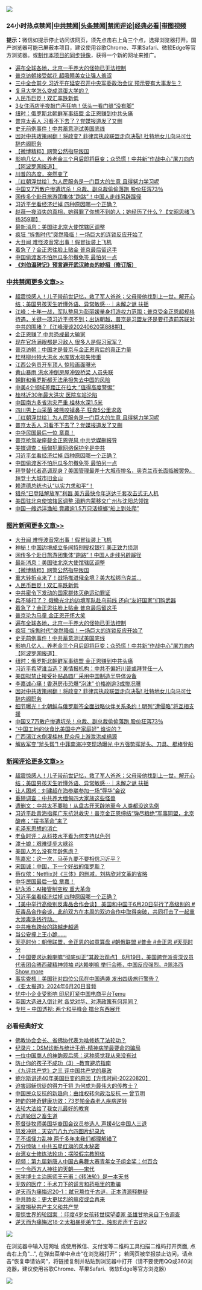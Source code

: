 ![](https://raw.githubusercontent.com/jsvpn/jsproxy/dev/64photo/fqnews-qr.jpg)

<div id="tt">
<h3>24小时热点禁闻|<a href="#%E4%B8%AD%E5%85%B1%E7%A6%81%E9%97%BB%E6%9B%B4%E5%A4%9A%E6%96%87%E7%AB%A0">中共禁闻</a>|<a href="#%E5%9B%BE%E7%89%87%E6%96%B0%E9%97%BB%E6%9B%B4%E5%A4%9A%E6%96%87%E7%AB%A0">头条禁闻</a>|<a href="#%E6%96%B0%E9%97%BB%E8%AF%84%E8%AE%BA%E6%9B%B4%E5%A4%9A%E6%96%87%E7%AB%A0">禁闻评论|<a href="#%E5%BF%85%E7%9C%8B%E7%BB%8F%E5%85%B8%E5%A5%BD%E6%96%87">经典必看</a>|<a href="https://2654106.xyz/3" target="_blank">带图视频</a></h3>
<div><b>提示：</b>微信如提示停止访问该网页，须先点击右上角三个点，选择浏览器打开。国产浏览器可能已屏蔽本项目，建议使用谷歌Chrome、苹果Safari、微软Edge等官方浏览器。或<a href="%E5%88%B6%E4%BD%9Cgit%E7%A6%81%E9%97%BB%E9%95%9C%E5%83%8F.md">制作本项目的同步镜像</a>，获得一个新的网址来推广。</div>
<ul>

<li><a href="/topimagenews/20240621/2052631.md">遍布全球各地，北京一手养大的怪物已无法控制</a></li>
<li><a href="/worldnews/20240621/2052633.md">普京访朝接受献花 超吸睛美女让强人羞涩</a></li>
<li><a href="/baitai/20240621/2052605.md">三中全会前夕 习近平在延安召开中央军委政治会议 预示要有大事发生？</a></li>
<li><a href="/comments/20240620/2052476.md">复旦大学怎么变成混蛋大学的？</a></li>
<li><a href="/topimagenews/20240621/2052706.md">人民币巨贬！双汇率跌新低</a></li>
<li><a href="/cbnews/20240620/2052517.md">3女住酒店半夜敲门声狂响！低头一看门缝“没有脚”</a></li>
<li><a href="/topimagenews/20240621/2052555.md">纽时：俄罗斯北朝鲜军事结盟 金正恩赚到中共头痛</a></li>
<li><a href="/cbnews/20240621/2052707.md">普京太丢人 习看不下去了？党媒报道发了又删</a></li>
<li><a href="/topimagenews/20240621/2052629.md">史无前例事件！中共蓄意测试美国底线</a></li>
<li><a href="/topimagenews/20240620/2052471.md">因对中共政策闹翻！将政变? 菲律宾执政联盟走向决裂! 杜特地女儿向马可仕辞内阁职务</a></li>
<li><a href="/topimagenews/20240621/2052740.md">【微博精粹】网警公然指导叛国</a></li>
<li><a href="/topimagenews/20240621/2052619.md">影响几亿人，养老金三个月后即将巨变；众恐慌！中共新“作战中心”屠刀向内【阿波罗网报道】</a></li>
<li><a href="/cnnews/20240621/2052745.md">川普的态度，突然变了</a></li>
<li><a href="/cbnews/20240621/2052748.md">〖红朝浮世绘〗为人民服务是一门巨大的生意 且得努力学习呢</a></li>
<li><a href="/topimagenews/20240620/2052469.md">中国又7万散户惨遭坑杀！总裁、副总裁偷偷落跑 股价狂泻73％</a></li>
<li><a href="/topimagenews/20240621/2052759.md">网传多个赴日旅游团集体“跑路”！中国人走线另辟蹊径</a></li>
<li><a href="/comments/20240621/2052684.md">习近平坐看经济烂掉 四种原因哪一个正确？</a></li>
<li><a href="/sohnews/20240621/2052680.md">赵薇一夜消失的真相，她得罪了你想不到的人；她经历了什么？【文昭思绪飞扬359期】</a></li>
<li><a href="/topimagenews/20240621/2052758.md">最新消息：美国驻北京大使馆辖区调整</a></li>
<li><a href="/topimagenews/20240621/2052630.md">疯狂 “拆售时代”突然降临！一场巨大的连锁反应开始了</a></li>
<li><a href="/topimagenews/20240621/2052779.md">大丑闻 难怪波音常出事！假冒钛装上飞机</a></li>
<li><a href="/topimagenews/20240621/2052662.md">着急了？金正恩往脸上贴金 普京最后留这手</a></li>
<li><a href="/cbnews/20240621/2052632.md">中国偷渡客不怕厄瓜多尔撤免签 最怕另一点</a></li>
<li><b><a href="/comments/20200207/1272816.md" target="_blank">《刘伯温碑记》预言避开武汉肺炎的妙招（修订版）</a></b></li>
</ul>
</div>

<div class="catlist">
<h3><a href="/cbnews/" target="_blank">中共禁闻</a><span><a href="/cbnews/" target="_blank" rel="nofollow">更多文章>></a></span></h3>
<ul>
<li><a href="/comments/20240621/2052841.md" target="_blank">超震惊感人！儿子带前世记忆，救了军人爸爸；父母带他找到上一世，解开心结；美国男孩天生听懂外语、异常敏感⋯｜未解之谜 扶摇</a></li>
<li><a href="/cbnews/20240621/2052807.md" target="_blank">江峰：十年一战，军队整风为彭丽媛量身打造权力范围；普京受金正恩超规格待遇，关键一项习近平捞不到；出访朝越，普京是习盟友还是要打造前苏联对中共的围堵？【江峰漫谈20240620第888期】</a></li>
<li><a href="/cbnews/20240621/2052786.md" target="_blank">金正恩赚了 中共恐成最大输家</a></li>
<li><a href="/cbnews/20240621/2052785.md" target="_blank">现在官场满眼都是习敌人 很多人是假习家军？</a></li>
<li><a href="/cbnews/20240621/2052783.md" target="_blank">普京访朝：中国才是普京与金正恩背后的真正力量</a></li>
<li><a href="/cbnews/20240621/2052782.md" target="_blank">桂林柳州特大洪水 水库放水损失惨重</a></li>
<li><a href="/cbnews/20240621/2052781.md" target="_blank">江西公务员开车顶人 惊险画面曝光</a></li>
<li><a href="/cbnews/20240621/2052780.md" target="_blank">黄山暴雨 洪水冲倒房屋冲毁桥梁 人员失联</a></li>
<li><a href="/cbnews/20240621/2052764.md" target="_blank">朝鲜和俄罗斯都无法承担失去中国的风险</a></li>
<li><a href="/cbnews/20240621/2052763.md" target="_blank">中美4个领域差距正在拉大 “值得高度警惕”</a></li>
<li><a href="/cbnews/20240621/2052762.md" target="_blank">桂林近30年最大洪灾 医院车站沦陷</a></li>
<li><a href="/cbnews/20240621/2052761.md" target="_blank">中国南方多省洪灾严重 桂林水深1.5米</a></li>
<li><a href="/cbnews/20240621/2052760.md" target="_blank">四川男上山采菌 被熊咬掉鼻子 狂奔5公里求救</a></li>
<li><a href="/cbnews/20240621/2052748.md" target="_blank">〖红朝浮世绘〗为人民服务是一门巨大的生意 且得努力学习呢</a></li>
<li><a href="/cbnews/20240621/2052707.md" target="_blank">普京太丢人 习看不下去了？党媒报道发了又删</a></li>
<li><a href="/comments/20240621/2052701.md" target="_blank">中华民国最后一位 章嘉！</a></li>
<li><a href="/cbnews/20240621/2052688.md" target="_blank">普京抢驾驶座载金正恩兜风 中共党媒删报导</a></li>
<li><a href="/cbnews/20240621/2052687.md" target="_blank">美媒调查：缅甸犯罪网络保护伞是中共</a></li>
<li><a href="/comments/20240621/2052684.md" target="_blank">习近平坐看经济烂掉 四种原因哪一个正确？</a></li>
<li><a href="/cbnews/20240621/2052632.md" target="_blank">中国偷渡客不怕厄瓜多尔撤免签 最怕另一点</a></li>
<li><a href="/comments/20240621/2052567.md" target="_blank">拜登替代者高调现身？美国管理最差十大城市排名，奥克兰市长面临被罢免。拜登十大城市旧金山</a></li>
<li><a href="/comments/20240621/2052566.md" target="_blank">赖清德总统也认“以实力求和平“！</a></li>
<li><a href="/cbnews/20240621/2052556.md" target="_blank">猎杀“已登陆解放军”利器 美方最快今年送达千套攻击式无人机</a></li>
<li><a href="/cbnews/20240620/2052535.md" target="_blank">美国驻北京使馆辖区调整 滇黔内蒙移交广州与沈阳总领馆</a></li>
<li><a href="/cbnews/20240620/2052534.md" target="_blank">中国一艘远洋渔船 竟藏逾1.5万只活蟑螂“船上到处爬”</a></li>

</ul>
</div>
<div class="catlist">
<h3><a href="/topimagenews/" target="_blank">图片新闻</a><span><a href="/topimagenews/" target="_blank" rel="nofollow">更多文章>></a></span></h3>
<ul>
<li><a href="/topimagenews/20240621/2052779.md" target="_blank">大丑闻 难怪波音常出事！假冒钛装上飞机</a></li>
<li><a href="/topimagenews/20240621/2052777.md" target="_blank">神秘！中国边境成立多间特别授权银行 美正致力侦测</a></li>
<li><a href="/topimagenews/20240621/2052759.md" target="_blank">网传多个赴日旅游团集体“跑路”！中国人走线另辟蹊径</a></li>
<li><a href="/topimagenews/20240621/2052758.md" target="_blank">最新消息：美国驻北京大使馆辖区调整</a></li>
<li><a href="/topimagenews/20240621/2052740.md" target="_blank">【微博精粹】网警公然指导叛国</a></li>
<li><a href="/topimagenews/20240621/2052739.md" target="_blank">重大转折点来了！战场推进俄全境？美大松绑乌克兰…</a></li>
<li><a href="/topimagenews/20240621/2052706.md" target="_blank">人民币巨贬！双汇率跌新低</a></li>
<li><a href="/topimagenews/20240621/2052686.md" target="_blank">中共密令下发动的国家群体灭绝运动罪证</a></li>
<li><a href="/topimagenews/20240621/2052685.md" target="_blank">兵不够打了？ 俄撤光北约边境军队赴乌前线 还向“友好国家”们购武器</a></li>
<li><a href="/topimagenews/20240621/2052662.md" target="_blank">着急了？金正恩往脸上贴金 普京最后留这手</a></li>
<li><a href="/topimagenews/20240621/2052661.md" target="_blank">普京沦为马童 金正恩开怀大笑</a></li>
<li><a href="/topimagenews/20240621/2052631.md" target="_blank">遍布全球各地，北京一手养大的怪物已无法控制</a></li>
<li><a href="/topimagenews/20240621/2052630.md" target="_blank">疯狂 “拆售时代”突然降临！一场巨大的连锁反应开始了</a></li>
<li><a href="/topimagenews/20240621/2052629.md" target="_blank">史无前例事件！中共蓄意测试美国底线</a></li>
<li><a href="/topimagenews/20240621/2052619.md" target="_blank">影响几亿人，养老金三个月后即将巨变；众恐慌！中共新“作战中心”屠刀向内【阿波罗网报道】</a></li>
<li><a href="/topimagenews/20240621/2052555.md" target="_blank">纽时：俄罗斯北朝鲜军事结盟 金正恩赚到中共头痛</a></li>
<li><a href="/topimagenews/20240620/2052515.md" target="_blank">习近平希望谁当选？美情报机构：中共不偏好川普或拜登任一人</a></li>
<li><a href="/topimagenews/20240620/2052489.md" target="_blank">美国拟禁止接受补贴晶圆厂采用中国制造半导体设备</a></li>
<li><a href="/topimagenews/20240620/2052488.md" target="_blank">李嘉诚心痛！香港房市恐爆“泡沫” 价格崩逾3成惨况曝</a></li>
<li><a href="/topimagenews/20240620/2052471.md" target="_blank">因对中共政策闹翻！将政变? 菲律宾执政联盟走向决裂! 杜特地女儿向马可仕辞内阁职务</a></li>
<li><a href="/topimagenews/20240620/2052470.md" target="_blank">细节曝光！北朝鲜与俄罗斯签全面战略伙伴关系条约！明列“遭侵略”将互相支援</a></li>
<li><a href="/topimagenews/20240620/2052469.md" target="_blank">中国又7万散户惨遭坑杀！总裁、副总裁偷偷落跑 股价狂泻73％</a></li>
<li><a href="/topimagenews/20240620/2052442.md" target="_blank">“中国工地的伙食比美国中产家庭好” 谁说的？</a></li>
<li><a href="/topimagenews/20240620/2052441.md" target="_blank">广西漓江水倒灌桂林 民众斥上游泄洪成祸源</a></li>
<li><a href="/topimagenews/20240620/2052362.md" target="_blank">解放军变“斧头帮”! 中菲南海冲突现场曝光 中方强势挥斧头、刀具、棍棒登船</a></li>

</ul>
</div>
<div class="catlist">
<h3><a href="/comments/" target="_blank">新闻评论</a><span><a href="/comments/" target="_blank" rel="nofollow">更多文章>></a></span></h3>
<ul>
<li><a href="/comments/20240621/2052841.md" target="_blank">超震惊感人！儿子带前世记忆，救了军人爸爸；父母带他找到上一世，解开心结；美国男孩天生听懂外语、异常敏感⋯｜未解之谜 扶摇</a></li>
<li><a href="/comments/20240621/2052791.md" target="_blank">让人困惑：刘建超在海参崴参加一场“辱华”会议</a></li>
<li><a href="/comments/20240621/2052766.md" target="_blank">重磅调查：中共养大缅甸四大家族这些怪兽</a></li>
<li><a href="/comments/20240621/2052743.md" target="_blank">遭删文：中共太不要脸！从盘古开天辟地至今 人类都没这先例</a></li>
<li><a href="/comments/20240621/2052738.md" target="_blank">习近平赴青海指挥广东抗洪救灾！普京金正恩缔结“弹尽粮绝”军事同盟，北京酸疼；“摆书革命”来了</a></li>
<li><a href="/comments/20240621/2052730.md" target="_blank">毛泽东思想的消亡</a></li>
<li><a href="/comments/20240621/2052729.md" target="_blank">老鱼时评：从科技水平看为何支持以色列</a></li>
<li><a href="/comments/20240621/2052728.md" target="_blank">渡十娘：艰难徒步大峡谷</a></li>
<li><a href="/comments/20240621/2052712.md" target="_blank">美国人怎么没有年龄焦虑？</a></li>
<li><a href="/comments/20240621/2052711.md" target="_blank">陈嘉宏：这一次，马英九要不要相信习近平？</a></li>
<li><a href="/comments/20240621/2052710.md" target="_blank">宋国诚：中国，下一个好战的俄罗斯？</a></li>
<li><a href="/comments/20240621/2052709.md" target="_blank">蔡仪侬：Netflix对《三体》的删减，刘慈欣对文革的省略</a></li>
<li><a href="/comments/20240621/2052701.md" target="_blank">中华民国最后一位 章嘉！</a></li>
<li><a href="/comments/20240621/2052691.md" target="_blank">纪永添：AI接管制空权 重大革命</a></li>
<li><a href="/comments/20240621/2052684.md" target="_blank">习近平坐看经济烂掉 四种原因哪一个正确？</a></li>
<li><a href="/comments/20240621/2052683.md" target="_blank">【美中举行高级别反毒品合作会谈】 美国和中国于6月20日举行了高级别的 #反毒品合作会谈，此前双方在本周的双边合作中取得突破，共同打击了一起重大涉毒洗钱行动。</a></li>
<li><a href="/comments/20240621/2052666.md" target="_blank">中共唯有跨台的路越走越通</a></li>
<li><a href="/comments/20240621/2052643.md" target="_blank">当公安撞上王小跪……</a></li>
<li><a href="/comments/20240621/2052617.md" target="_blank">天亮时分：朝俄联盟，金正恩的如意算盘 #朝俄联盟 #普金 #金正恩 #天亮时分</a></li>
<li><a href="/comments/20240621/2052616.md" target="_blank">【中国要求达赖喇嘛“彻底纠正”其政治观点】 6月19日，美国跨党派资深议员代表团会晤西藏精神领袖 #达赖喇嘛 举行会晤，中国反应强烈。#佩洛西 Show more</a></li>
<li><a href="/comments/20240621/2052611.md" target="_blank">事实查核｜美国针对四位公民在中国遇袭 发出四级旅行警告？</a></li>
<li><a href="/comments/20240621/2052610.md" target="_blank">《亚太报道》2024年6月20日音频</a></li>
<li><a href="/comments/20240621/2052603.md" target="_blank">忧中小企业受影响 印尼盯紧中国电商平台Temu</a></li>
<li><a href="/comments/20240621/2052602.md" target="_blank">英国大选进入倒计时 各党对华、对港政策有何异同？</a></li>
<li><a href="/comments/20240621/2052590.md" target="_blank">专栏 &#8211; 中国透视: 两个和平峰会 擂台东西展开</a></li>

</ul>
</div>

<div class="catlist">
<h3>必看经典好文</h3>
<ul>
<li><a href="/sohnews/20150109/351438.md" target="_blank">佛教协会会长、省佛协代表为啥修炼了法轮功？</a></li>
<li><a href="/comments/20240403/2020547.md" target="_blank">纪录片：DSM诊断与统计手册-精神病学最要命的骗局</a></li>
<li><a href="/comments/20230301/1854831.md" target="_blank">一位中国商人的神韵观后感：这种感觉我从来没有过</a></li>
<li><a href="/comments/20230918/1935105.md" target="_blank">防止你的孩子不成功（3）&#8211;教育避坑指南</a></li>
<li><a href="/bookonline/20131116/201054.md" target="_blank">《九评共产党》之三 评中国共产党的暴政</a></li>
<li><a href="/bannedvideo/20220821/1774387.md" target="_blank">鲍尔斯讲述40年美国巨变的原因【方伟时间-20220820】</a></li>
<li><a href="/comments/20200622/1346846.md" target="_blank">迫害耶稣信徒的得力干将  为何成为最伟大的传教士？</a></li>
<li><a href="/comments/20220713/1757701.md" target="_blank">中国民众反抗的新趋向：由维权转向政治反抗 — 曾节明</a></li>
<li><a href="/comments/20220315/1705037.md" target="_blank">神韵的神奇健康功效：73岁帕金森老人疾病逆转</a></li>
<li><a href="/cbnews/20200516/1329218.md" target="_blank">法轮大法给了我女儿最好的教育</a></li>
<li><a href="/comments/20231213/1973586.md" target="_blank">六道轮回之畜生道</a></li>
<li><a href="/taiwannews/20220804/1767098.md" target="_blank">基督徒牧师美国华裔国会议员参选人 声援4亿中国人三退</a></li>
<li><a href="/comments/20200604/783200.md" target="_blank">怒发冲冠：天安门八九六四图片纪录片</a></li>
<li><a href="/comments/20190427/1119935.md" target="_blank">子不语怪力乱神 两千多年来我们都理解错了</a></li>
<li><a href="/ccpdope/20210708/1583079.md" target="_blank">万分惊骇！中共五星红旗的风水秘密</a></li>
<li><a href="/cbnews/20200610/1342772.md" target="_blank">台湾女士修炼法轮功：摆脱假宗教附体</a></li>
<li><a href="/comments/20220518/1734456.md" target="_blank">视频：第九届新唐人中国古典舞大赛青年女子组金奖：付百合</a></li>
<li><a href="/lifebaike/20211124/1656686.md" target="_blank">一个令西方人神往的天朝——宋代</a></li>
<li><a href="/comments/20220826/1776760.md" target="_blank">医学博士主治医师王元甫：《转法轮》是一本天书</a></li>
<li><a href="/sohnews/20160119/493472.md" target="_blank">无效的医疗：手术刀下的谎言和药瓶里的欺骗</a></li>
<li><a href="/tculture/20190304/1091076.md" target="_blank">逆天而为痛悔迟20-1：弑兄篡位千古谜，正本清源释群疑</a></li>
<li><a href="/comments/20200211/1275071.md" target="_blank">中共肺炎：更大更猛烈的瘟疫或会再来</a></li>
<li><a href="/cbnews/20210731/1597512.md" target="_blank">深度揭秘共产主义和共产党</a></li>
<li><a href="/comments/20210307/1499941.md" target="_blank">震惊世界的轮回案 ：印度4岁女孩转世探望婆家 圣雄甘地亲自下令调查</a></li>
<li><a href="/tculture/20190304/1091070.md" target="_blank">逆天而为痛悔迟18-2:太祖暴死弟乍立，烛影斧声千古谜2</a></li>

</ul>
</div>

![](https://raw.githubusercontent.com/jsvpn/jsproxy/dev/64photo/fqnews-qr.jpg)

在浏览器中输入短网址 或使用微信、支付宝等二维码工具扫描二维码打开页面, 点击右上角"...", 在弹出菜单中点击“在浏览器打开”； 若网页被举报禁止访问，请点击“恢复申请访问”，将链接复制并粘贴到浏览器中打开（请不要使用QQ或360浏览器，建议使用谷歌Chrome、苹果Safari、微软Edge等官方浏览器）

![](https://raw.githubusercontent.com/jsvpn/jsproxy/dev/64photo/wx.jpg)